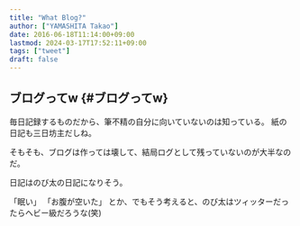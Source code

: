 ```yaml
---
title: "What Blog?"
author: ["YAMASHITA Takao"]
date: 2016-06-18T11:14:00+09:00
lastmod: 2024-03-17T17:52:11+09:00
tags: ["tweet"]
draft: false
---
```


## ブログってw {#ブログってw}

毎日記録するものだから、筆不精の自分に向いていないのは知っている。
紙の日記も三日坊主だしね。

そもそも、ブログは作っては壊して、結局ログとして残っていないのが大半なのだ。

日記はのび太の日記になりそう。

「眠い」 「お腹が空いた」
とか、でもそう考えると、のび太はツィッターだったらヘビー級だろうな(笑)

